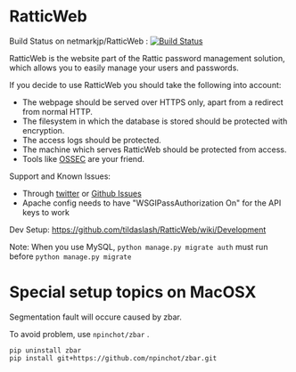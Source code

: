 RatticWeb
=========

Build Status on netmarkjp/RatticWeb : [![Build Status](https://travis-ci.org/netmarkjp/RatticWeb.png?branch=master)](https://travis-ci.org/netmarkjp/RatticWeb)

RatticWeb is the website part of the Rattic password management solution, which allows you to easily manage your users and passwords.

If you decide to use RatticWeb you should take the following into account:
* The webpage should be served over HTTPS only, apart from a redirect from normal HTTP.
* The filesystem in which the database is stored should be protected with encryption.
* The access logs should be protected.
* The machine which serves RatticWeb should be protected from access.
* Tools like <a href="http://www.ossec.net/">OSSEC</a> are your friend.

Support and Known Issues:
* Through <a href="http://twitter.com/RatticDB">twitter</a> or <a href="https://github.com/tildaslash/RatticWeb/issues?state=open">Github Issues</a>
* Apache config needs to have "WSGIPassAuthorization On" for the API keys to work  

Dev Setup: <https://github.com/tildaslash/RatticWeb/wiki/Development>

Note: When you use MySQL, `python manage.py migrate auth` must run before `python manage.py migrate`

# Special setup topics on MacOSX

Segmentation fault will occure caused by zbar.

To avoid problem, use `npinchot/zbar` .

```
pip uninstall zbar
pip install git+https://github.com/npinchot/zbar.git
```

